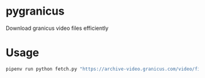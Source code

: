 # pygranicus
Download granicus video files efficiently

# Usage

```sh
pipenv run python fetch.py "https://archive-video.granicus.com/video/file/here.mp4" --verbose
```
